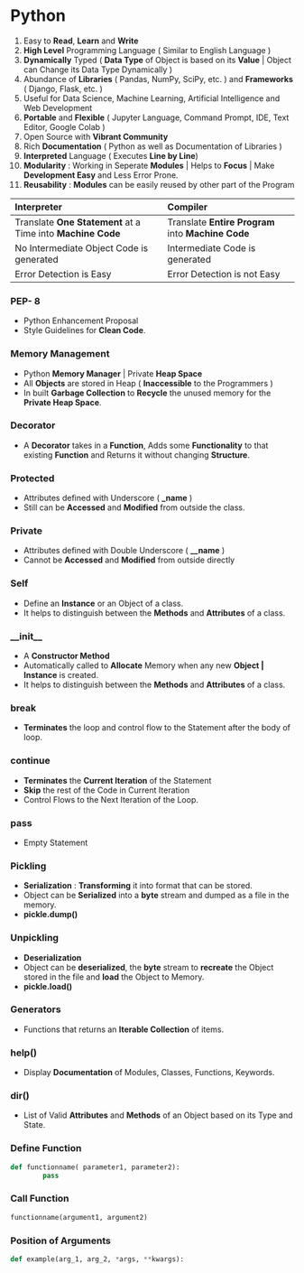 # Python

1. Easy to **Read**, **Learn** and **Write**
2. **High Level** Programming Language ( Similar to English Language )
3. **Dynamically** Typed ( **Data Type** of Object is based on its **Value** | Object can Change its Data Type Dynamically )
4. Abundance of **Libraries** ( Pandas, NumPy, SciPy, etc. ) and **Frameworks** ( Django, Flask, etc. )
5. Useful for Data Science, Machine Learning, Artificial Intelligence and Web Development
6. **Portable** and **Flexible** ( Jupyter Language, Command Prompt, IDE, Text Editor, Google Colab )
7. Open Source with **Vibrant Community**
8. Rich **Documentation** ( Python as well as Documentation of Libraries )
9. **Interpreted** Language ( Executes **Line by Line**)
10. **Modularity** : Working in Seperate **Modules** | Helps to **Focus** | Make **Development Easy** and Less Error Prone.
11. **Reusability** : **Modules** can be easily reused by other part of the Program

| Interpreter                                                 | Compiler                                           |
| :---                                                        | :---                                               |
| Translate **One Statement** at a Time into **Machine Code** | Translate **Entire Program** into **Machine Code** |
| No Intermediate Object Code is generated                    | Intermediate Code is generated                     |
| Error Detection is Easy                                     | Error Detection is not Easy                        |

### PEP- 8
- Python Enhancement Proposal
- Style Guidelines for **Clean Code**.

### Memory Management 
- Python **Memory Manager** | Private **Heap Space**
- All **Objects** are stored in Heap ( **Inaccessible** to the Programmers )
- In built **Garbage Collection** to **Recycle** the unused memory for the **Private Heap Space**.

### Decorator
- A **Decorator** takes in a **Function**, Adds some **Functionality** to that existing **Function** and Returns it without changing **Structure**.

### Protected 
- Attributes defined with Underscore ( **\_name** )
- Still can be **Accessed** and **Modified** from outside the class.

### Private 
- Attributes defined with Double Underscore ( **\_\_name** )
- Cannot be **Accessed** and **Modified** from outside directly

### Self
- Define an **Instance** or an Object of a class.
- It helps to distinguish between the **Methods** and **Attributes** of a class.

### \_\_init\_\_
- A **Constructor Method**
- Automatically called to **Allocate** Memory when any new **Object | Instance** is created.
- It helps to distinguish between the **Methods** and **Attributes** of a class.

### break
- **Terminates** the loop and control flow to the Statement after the body of loop.

### continue
- **Terminates** the **Current Iteration** of the Statement
- **Skip** the rest of the Code in Current Iteration
- Control Flows to the Next Iteration of the Loop.

### pass
- Empty Statement 

### Pickling
- **Serialization** : **Transforming** it into format that can be stored.
- Object can be **Serialized** into a **byte** stream and dumped as a file in the memory.
- **pickle.dump()**

### Unpickling
- **Deserialization**
- Object can be **deserialized**, the **byte** stream to **recreate** the Object stored in the file and **load** the Object to Memory.
- **pickle.load()**

### Generators
- Functions that returns an **Iterable Collection** of items.

### help()
- Display **Documentation** of Modules, Classes, Functions, Keywords.

### dir()
- List of Valid **Attributes** and **Methods** of an Object based on its Type and State.

### Define Function

``` Python
def functionname( parameter1, parameter2):
        pass
```        

### Call Function

```Python
functionname(argument1, argument2)
```

### Position of Arguments

```Python
def example(arg_1, arg_2, *args, **kwargs):
```

